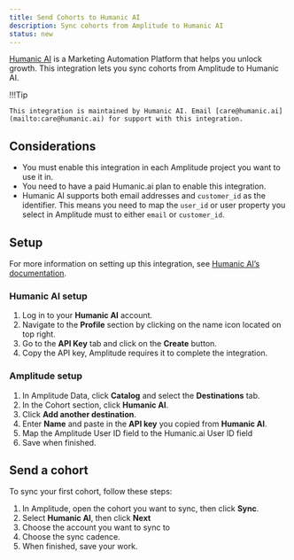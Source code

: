 ```yaml
---
title: Send Cohorts to Humanic AI
description: Sync cohorts from Amplitude to Humanic AI
status: new
---
```


[Humanic AI](https://www.humanic.ai/) is a Marketing Automation Platform that helps you unlock growth. This integration lets you sync cohorts from Amplitude to Humanic AI. 

!!!Tip

    This integration is maintained by Humanic AI. Email [care@humanic.ai](mailto:care@humanic.ai) for support with this integration. 

## Considerations

- You must enable this integration in each Amplitude project you want to use it in.
- You need to have a paid Humanic.ai plan to enable this integration.
- Humanic AI supports both email addresses and `customer_id` as the identifier. This means you need to map the `user_id` or user property you select in Amplitude must to either `email` or `customer_id`.

## Setup

For more information on setting up this integration, see [Humanic AI’s documentation](https://humanic.gitbook.io/humanic/implementing-integrations/amplitude).

### Humanic AI setup

1. Log in to your **Humanic AI** account.
2. Navigate to the **Profile** section by clicking on the name icon located on top right.
3. Go to the **API Key** tab and click on the **Create** button.
4. Copy the API key, Amplitude requires it to complete the integration.

### Amplitude setup

1. In Amplitude Data, click **Catalog** and select the **Destinations** tab.
2. In the Cohort section, click **Humanic AI**.
3. Click **Add another destination**.
4. Enter **Name** and paste in the **API key** you copied from **Humanic AI**.
5. Map the Amplitude User ID field to the Humanic.ai User ID field
6. Save when finished.

## Send a cohort

To sync your first cohort, follow these steps:

1. In Amplitude, open the cohort you want to sync, then click **Sync**.
2. Select **Humanic AI**, then click **Next**
3. Choose the account you want to sync to
4. Choose the sync cadence.
5. When finished, save your work.
